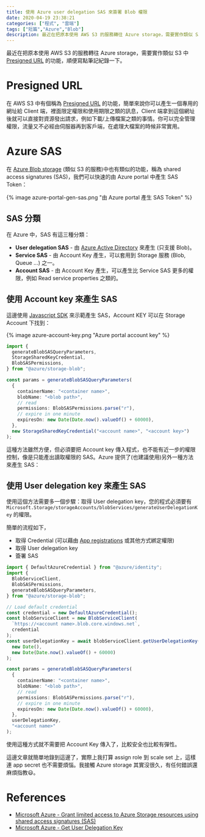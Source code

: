 ```yaml
---
title: 使用 Azure user delegation SAS 來簽署 Blob 權限
date: 2020-04-19 23:38:21
categories: ["程式", "雲端"]
tags: ["短篇","Azure","Blob"]
description: 最近在把原本使用 AWS S3 的服務轉往 Azure storage，需要實作類似 S3 中 Presigned URL 的功能，順便寫點筆記紀錄一下，這篇文章我會使用微軟建議的 User delegation SAS 來增加安全性。
---
```

最近在把原本使用 AWS S3 的服務轉往 Azure storage，需要實作類似 S3 中 [Presigned URL](https://docs.aws.amazon.com/AmazonS3/latest/dev/ShareObjectPreSignedURL.html) 的功能，順便寫點筆記紀錄一下。

# Presigned URL
在 AWS S3 中有個稱為 [Presigned URL](https://docs.aws.amazon.com/AmazonS3/latest/dev/ShareObjectPreSignedURL.html) 的功能，簡單來說你可以產生一個專用的網址給 Client 端，裡面限定權限和使用期限之類的訊息，Client 端拿到這個網址後就可以直接對資源發出請求，例如下載/上傳檔案之類的事情。你可以完全管理權限，流量又不必經由伺服器再到客戶端，在處理大檔案的時候非常實用。

# Azure SAS
在 [Azure Blob storage](https://docs.microsoft.com/en-us/azure/storage/blobs/) (類似 S3 的服務)中也有類似的功能，稱為 shared access signatures (SAS)，我們可以快速的由 Azure portal 中產生 SAS Token：

{% image azure-portal-gen-sas.png "由 Azure portal 產生 SAS Token" %}

## SAS 分類
在 Azure 中，SAS 有這三種分類：
- **User delegation SAS** - 由 [Azure Active Directory](https://azure.microsoft.com/zh-tw/services/active-directory) 來產生 (只支援 Blob)。
- **Service SAS** - 由 Account Key 產生，可以套用到 Storage 服務 (Blob, Queue ...) 之一。
- **Account SAS** - 由 Account Key 產生，可以產生比 Service SAS 更多的權限，例如 Read service properties 之類的。

## 使用 Account key 來產生 SAS
這邊使用 [Javascript SDK](https://www.npmjs.com/package/@azure/storage-blob) 來示範產生 SAS，Account KEY 可以在 Storage Account 下找到：

{% image azure-account-key.png "Azure portal account key" %}

```typescript
import {
  generateBlobSASQueryParameters,
  StorageSharedKeyCredential,
  BlobSASPermissions,
} from "@azure/storage-blob";

const params = generateBlobSASQueryParameters(
  {
    containerName: "<container name>",
    blobName: "<blob path>",
    // read
    permissions: BlobSASPermissions.parse("r"),
    // expire in one minute
    expiresOn: new Date(Date.now().valueOf() + 60000),
  },
  new StorageSharedKeyCredential("<account name>", "<account key>")
);
```

這種方法雖然方便，但必須要把 Account key 傳入程式，也不能有近一步的權限控制，像是只能產出讀取權限的 SAS。Azure 提供了(也建議使用)另外一種方法來產生 SAS：

## 使用 User delegation key 來產生 SAS
使用這個方法需要多一個步驟：取得 User delegation key，您的程式必須要有 `Microsoft.Storage/storageAccounts/blobServices/generateUserDelegationKey` 的權限。

簡單的流程如下，
- 取得 Credential (可以藉由 [App registrations](https://docs.microsoft.com/en-us/azure/active-directory/develop/quickstart-register-app) 或其他方式綁定權限)
- 取得 User delegation key
- 簽署 SAS

```typescript
import { DefaultAzureCredential } from "@azure/identity";
import {
  BlobServiceClient,
  BlobSASPermissions,
  generateBlobSASQueryParameters,
} from "@azure/storage-blob";

// Load default credential
const credential = new DefaultAzureCredential();
const blobServiceClient = new BlobServiceClient(
  `https://<account name>.blob.core.windows.net`,
  credential
);
const userDelegationKey = await blobServiceClient.getUserDelegationKey(
  new Date(),
  new Date(Date.now().valueOf() + 60000)
);

const params = generateBlobSASQueryParameters(
  {
    containerName: "<container name>",
    blobName: "<blob path>",
    // read
    permissions: BlobSASPermissions.parse("r"),
    // expire in one minute
    expiresOn: new Date(Date.now().valueOf() + 60000),
  },
  userDelegationKey,
  "<account name>"
);
```

使用這種方式就不需要把 Account Key 傳入了，比較安全也比較有彈性。

這邊文章就簡單地錄到這邊了，實際上我打算 assign role 到 scale set 上，這樣連 app secret 也不需要煩惱。我接觸 Azure storage 其實沒很久，有任何錯誤還麻煩指教😃。

# References
- [Microsoft Azure - Grant limited access to Azure Storage resources using shared access signatures (SAS)](https://docs.microsoft.com/en-us/azure/storage/common/storage-sas-overview)
- [Microsoft Azure - Get User Delegation Key](https://docs.microsoft.com/en-us/rest/api/storageservices/get-user-delegation-key)